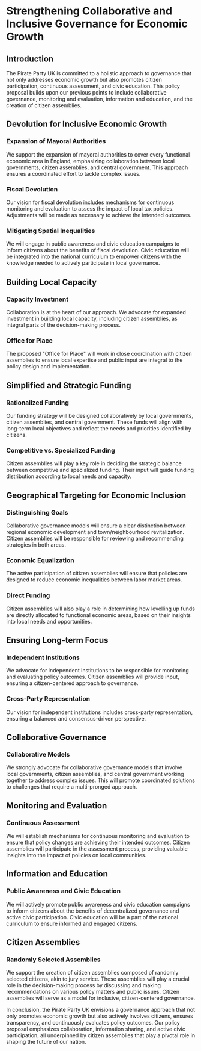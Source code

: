 # Strengthening Collaborative and Inclusive Governance for Economic Growth

## Introduction

The Pirate Party UK is committed to a holistic approach to governance that not only addresses economic growth but also promotes citizen participation, continuous assessment, and civic education. This policy proposal builds upon our previous points to include collaborative governance, monitoring and evaluation, information and education, and the creation of citizen assemblies.

## Devolution for Inclusive Economic Growth

### Expansion of Mayoral Authorities

We support the expansion of mayoral authorities to cover every functional economic area in England, emphasizing collaboration between local governments, citizen assemblies, and central government. This approach ensures a coordinated effort to tackle complex issues.

### Fiscal Devolution

Our vision for fiscal devolution includes mechanisms for continuous monitoring and evaluation to assess the impact of local tax policies. Adjustments will be made as necessary to achieve the intended outcomes.

### Mitigating Spatial Inequalities

We will engage in public awareness and civic education campaigns to inform citizens about the benefits of fiscal devolution. Civic education will be integrated into the national curriculum to empower citizens with the knowledge needed to actively participate in local governance.

## Building Local Capacity

### Capacity Investment

Collaboration is at the heart of our approach. We advocate for expanded investment in building local capacity, including citizen assemblies, as integral parts of the decision-making process.

### Office for Place

The proposed "Office for Place" will work in close coordination with citizen assemblies to ensure local expertise and public input are integral to the policy design and implementation.

## Simplified and Strategic Funding

### Rationalized Funding

Our funding strategy will be designed collaboratively by local governments, citizen assemblies, and central government. These funds will align with long-term local objectives and reflect the needs and priorities identified by citizens.

### Competitive vs. Specialized Funding

Citizen assemblies will play a key role in deciding the strategic balance between competitive and specialized funding. Their input will guide funding distribution according to local needs and capacity.

## Geographical Targeting for Economic Inclusion

### Distinguishing Goals

Collaborative governance models will ensure a clear distinction between regional economic development and town/neighbourhood revitalization. Citizen assemblies will be responsible for reviewing and recommending strategies in both areas.

### Economic Equalization

The active participation of citizen assemblies will ensure that policies are designed to reduce economic inequalities between labor market areas.

### Direct Funding

Citizen assemblies will also play a role in determining how levelling up funds are directly allocated to functional economic areas, based on their insights into local needs and opportunities.

## Ensuring Long-term Focus

### Independent Institutions

We advocate for independent institutions to be responsible for monitoring and evaluating policy outcomes. Citizen assemblies will provide input, ensuring a citizen-centered approach to governance.

### Cross-Party Representation

Our vision for independent institutions includes cross-party representation, ensuring a balanced and consensus-driven perspective.

## Collaborative Governance

### Collaborative Models

We strongly advocate for collaborative governance models that involve local governments, citizen assemblies, and central government working together to address complex issues. This will promote coordinated solutions to challenges that require a multi-pronged approach.

## Monitoring and Evaluation

### Continuous Assessment

We will establish mechanisms for continuous monitoring and evaluation to ensure that policy changes are achieving their intended outcomes. Citizen assemblies will participate in the assessment process, providing valuable insights into the impact of policies on local communities.

## Information and Education

### Public Awareness and Civic Education

We will actively promote public awareness and civic education campaigns to inform citizens about the benefits of decentralized governance and active civic participation. Civic education will be a part of the national curriculum to ensure informed and engaged citizens.

## Citizen Assemblies

### Randomly Selected Assemblies

We support the creation of citizen assemblies composed of randomly selected citizens, akin to jury service. These assemblies will play a crucial role in the decision-making process by discussing and making recommendations on various policy matters and public issues. Citizen assemblies will serve as a model for inclusive, citizen-centered governance.

In conclusion, the Pirate Party UK envisions a governance approach that not only promotes economic growth but also actively involves citizens, ensures transparency, and continuously evaluates policy outcomes. Our policy proposal emphasizes collaboration, information sharing, and active civic participation, all underpinned by citizen assemblies that play a pivotal role in shaping the future of our nation.
